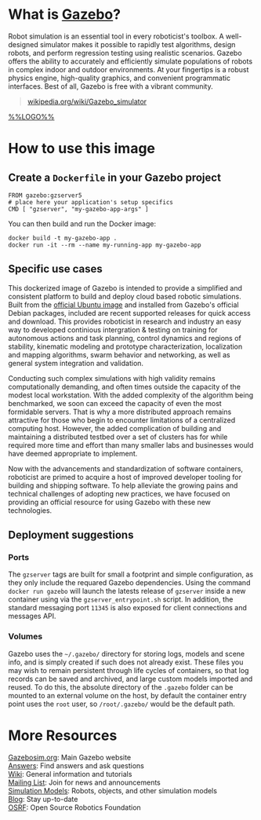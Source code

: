 # What is [Gazebo](http://www.gazebosim.org/)?

Robot simulation is an essential tool in every roboticist's toolbox. A well-designed simulator makes it possible to rapidly test algorithms, design robots, and perform regression testing using realistic scenarios. Gazebo offers the ability to accurately and efficiently simulate populations of robots in complex indoor and outdoor environments. At your fingertips is a robust physics engine, high-quality graphics, and convenient programmatic interfaces. Best of all, Gazebo is free with a vibrant community.

> [wikipedia.org/wiki/Gazebo_simulator ](https://en.wikipedia.org/wiki/Gazebo_simulator)

[%%LOGO%%](http://www.gazebosim.org/)

# How to use this image

## Create a `Dockerfile` in your Gazebo project

	FROM gazebo:gzserver5
	# place here your application's setup specifics
	CMD [ "gzserver", "my-gazebo-app-args" ]

You can then build and run the Docker image:

	docker build -t my-gazebo-app .
	docker run -it --rm --name my-running-app my-gazebo-app

## Specific use cases

This dockerized image of Gazebo is intended to provide a simplified and consistent platform to build and deploy cloud based robotic simulations. Built from the [official Ubuntu image](https://registry.hub.docker.com/_/ubuntu/) and installed from Gazebo's official Debian packages, included are recent supported releases for quick access and download. This provides roboticist in research and industry an easy way to developed continious intergration & testing on training for autonomous actions and task planning, control dynamics and regions of stability, kinematic modeling and prototype characterization, localization and mapping algorithms, swarm behavior and networking, as well as general system integration and validation.

Conducting such complex simulations with high validity remains computationally demanding, and often times outside the capacity of the modest local workstation. With the added complexity of the algorithm being benchmarked, we soon can exceed the capacity of even the most formidable servers. That is why a more distributed approach remains attractive for those who begin to encounter limitations of a centralized computing host. However, the added complication of building and maintaining a distributed testbed over a set of clusters has for while required more time and effort than many smaller labs and businesses would have deemed appropriate to implement.

Now with the advancements and standardization of software containers, roboticist are primed to acquire a host of improved developer tooling for building and shipping software. To help alleviate the growing pains and technical challenges of adopting new practices, we have focused on providing an official resource for using Gazebo with these new technologies.

## Deployment suggestions

### Ports

The `gzserver` tags are built for small a footprint and simple configuration, as they only include the requared Gazebo dependencies. Using the command `docker run gazebo` will launch the latests release of `gzserver` inside a new container using via the `gzserver_entrypoint.sh` script. In addition, the standard messaging port `11345` is also exposed for client connections and messages API.

### Volumes

Gazebo uses the `~/.gazebo/` directory for storing logs, models and scene info, and is simply created if such does not already exist. These files you may wish to remain persistent through life cycles of containers, so that log records can be saved and archived, and large custom models imported and reused. To do this, the absolute directory of the `.gazebo` folder can be mounted to an external volume on the host, by default the container entry point uses the `root` user, so `/root/.gazebo/` would be the default path.

# More Resources

[Gazebosim.org](http://www.gazebosim.org/): Main Gazebo website  
[Answers](http://answers.gazebosim.org/): Find answers and ask questions  
[Wiki](https://bitbucket.org/osrf/gazebo/wiki): General information and tutorials  
[Mailing List](https://groups.google.com/a/osrfoundation.org/d/forum/gazebo): Join for news and announcements  
[Simulation Models](https://bitbucket.org/osrf/gazebo_models/src): Robots, objects, and other simulation models  
[Blog](http://wiki.gazebosim.org/blog.html): Stay up-to-date  
[OSRF](http://www.osrfoundation.org/): Open Source Robotics Foundation  
